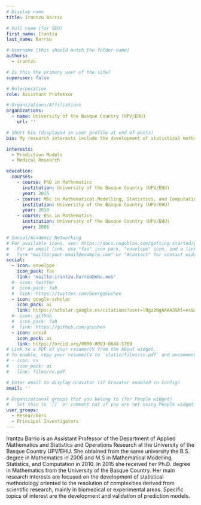 ```yaml
---
# Display name
title: Irantzu Barrio

# Full name (for SEO)
first_name: Irantzu 
last_name: Barrio

# Username (this should match the folder name)
authors:
  - irantzu

# Is this the primary user of the site?
superuser: false

# Role/position
role: Assistant Professor

# Organizations/Affiliations
organizations:
  - name: University of the Basque Country (UPV/EHU)
    url: ''

# Short bio (displayed in user profile at end of posts)
bio: My research interests include the development of statistical methodology oriented to the resolution of complexities derived from scientific research, mainly in biomedical or experimental areas. Specific topics of interest are the development and validation of prediction models.

interests:
  - Prediction Models
  - Medical Research

education:
  courses:
    - course: PhD in Mathematics
      institution: University of the Basque Country (UPV/EHU)
      year: 2015
    - course: MSc in Mathematical Modelling, Statistics, and Computation
      institution: University of the Basque Country (UPV/EHU)
      year: 2010
    - course: BSc in Mathematics
      institution: University of the Basque Country (UPV/EHU)
      year: 2006

# Social/Academic Networking
# For available icons, see: https://docs.hugoblox.com/getting-started/page-builder/#icons
#   For an email link, use "fas" icon pack, "envelope" icon, and a link in the
#   form "mailto:your-email@example.com" or "#contact" for contact widget.
social:
  - icon: envelope
    icon_pack: fas
    link: 'mailto:irantzu.barrio@ehu.eus'
  #- icon: twitter
  #  icon_pack: fab
  #  link: https://twitter.com/GeorgeCushen
  - icon: google-scholar
    icon_pack: ai
    link: https://scholar.google.es/citations?user=l9gz2NgAAAAJ&hl=es&oi=ao
  #- icon: github
  #  icon_pack: fab
  #  link: https://github.com/gcushen
  - icon: orcid
    icon_pack: ai
    link: https://orcid.org/0000-0003-0648-5769
# Link to a PDF of your resume/CV from the About widget.
# To enable, copy your resume/CV to `static/files/cv.pdf` and uncomment the lines below.
# - icon: cv
#   icon_pack: ai
#   link: files/cv.pdf

# Enter email to display Gravatar (if Gravatar enabled in Config)
email: ''

# Organizational groups that you belong to (for People widget)
#   Set this to `[]` or comment out if you are not using People widget.
user_groups:
  - Researchers
  - Principal Investigators
---
```


Irantzu Barrio is an Assistant Professor of the Department of Applied Mathematics and Statistics and Operations Research at the University of the Basque Country UPV/EHU. She obtained from the same university the B.S. degree in Mathematics in 2006 and M.S in Mathematical Modelling, Statistics, and Computation in 2010. In 2015 she received her Ph.D. degree in Mathematics from the University of the Basque Country. Her main research interests are focused on the development of statistical methodology oriented to the resolution of complexities derived from scientific research, mainly in biomedical or experimental areas. Specific topics of interest are the development and validation of prediction models.
